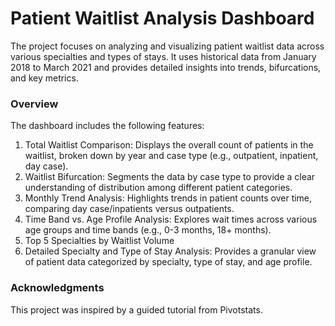 # Patient Waitlist Analysis Dashboard
The project focuses on analyzing and visualizing patient waitlist data across various specialties and types of stays. It uses historical data from January 2018 to March 2021 and provides detailed insights into trends, bifurcations, and key metrics. 

### Overview

The dashboard includes the following features:

1) Total Waitlist Comparison: Displays the overall count of patients in the waitlist, broken down by year and case type (e.g., outpatient, inpatient, day case).
2) Waitlist Bifurcation: Segments the data by case type to provide a clear understanding of distribution among different patient categories.
3) Monthly Trend Analysis: Highlights trends in patient counts over time, comparing day case/inpatients versus outpatients.
4) Time Band vs. Age Profile Analysis: Explores wait times across various age groups and time bands (e.g., 0-3 months, 18+ months).
5) Top 5 Specialties by Waitlist Volume
6) Detailed Specialty and Type of Stay Analysis: Provides a granular view of patient data categorized by specialty, type of stay, and age profile.


### Acknowledgments

This project was inspired by a guided tutorial from Pivotstats.
